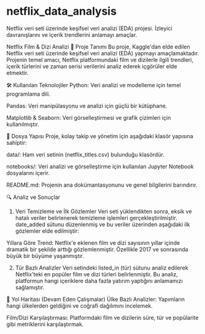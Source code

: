 # netflix_data_analysis
Netflix veri seti üzerinde keşifsel veri analizi (EDA) projesi. İzleyici davranışlarını ve içerik trendlerini anlamayı amaçlar.

Netflix Film & Dizi Analizi
📝 Proje Tanımı
Bu proje, Kaggle'dan elde edilen Netflix veri seti üzerinde keşifsel veri analizi (EDA) yapmayı amaçlamaktadır. Projenin temel amacı, Netflix platformundaki film ve dizilerle ilgili trendleri, içerik türlerini ve zaman serisi verilerini analiz ederek içgörüler elde etmektir.

🛠️ Kullanılan Teknolojiler
Python: Veri analizi ve modelleme için temel programlama dili.

Pandas: Veri manipülasyonu ve analizi için güçlü bir kütüphane.

Matplotlib & Seaborn: Veri görselleştirmesi ve grafik çizimleri için kullanılmıştır.

📁 Dosya Yapısı
Proje, kolay takip ve yönetim için aşağıdaki klasör yapısına sahiptir:

data/: Ham veri setinin (netflix_titles.csv) bulunduğu klasördür.

notebooks/: Veri analizi ve görselleştirme için kullanılan Jupyter Notebook dosyalarını içerir.

README.md: Projenin ana dokümantasyonunu ve genel bilgilerini barındırır.

🔍 Analiz ve Sonuçlar
1. Veri Temizleme ve İlk Gözlemler
Veri seti yüklendikten sonra, eksik ve hatalı veriler belirlenerek temizleme işlemleri gerçekleştirilmiştir. date_added sütunu düzenlenmiş ve bu veriler üzerinden aşağıdaki ilk gözlemler elde edilmiştir:

Yıllara Göre Trend: Netflix'e eklenen film ve dizi sayısının yıllar içinde dramatik bir şekilde arttığı gözlemlenmiştir. Özellikle 2017 ve sonrasında büyük bir büyüme yaşanmıştır.

2. Tür Bazlı Analizler
Veri setindeki listed_in (tür) sütunu analiz edilerek Netflix'teki en popüler film ve dizi türleri belirlenmiştir. Bu analiz, platformun hangi içeriklere daha fazla yatırım yaptığını anlamamızı sağlamıştır.

📌 Yol Haritası (Devam Eden Çalışmalar)
Ülke Bazlı Analizler: Yapımların hangi ülkelerden geldiğini ve coğrafi dağılımını incelemek.

Film/Dizi Karşılaştırması: Platformdaki film ve dizilerin süre, tür ve popülarite gibi metriklerini karşılaştırmak.
